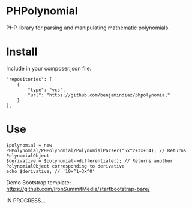 PHPolynomial
============


PHP library for parsing and manipulating mathematic polynomials.

Install
=======

Include in your composer.json file:

    "repositories": [
        {
            "type": "vcs",
            "url": "https://github.com/benjamindiaz/phpolynomial"
        }
    ],

Use
===

    $polynomial = new PHPolynomial/PHPolynomial/PolynomialParser("5x^2+3x+34); // Returns PolynomialObject
    $derivative = $polynomial->differentiate(); // Returns another PolynomialObject corresponding to derivative
    echo $derivative; // '10x^1+3x^0'

Demo Bootstrap template: https://github.com/IronSummitMedia/startbootstrap-bare/


IN PROGRESS...
